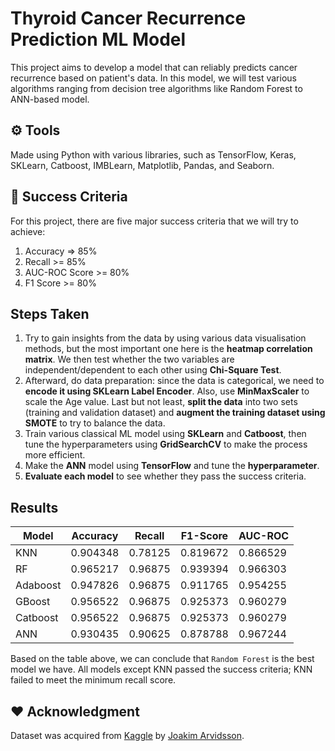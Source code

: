# Thyroid Cancer Recurrence Prediction ML Model
This project aims to develop a model that can reliably predicts cancer recurrence based on patient's data. In this model, we will test various algorithms ranging from decision tree algorithms like Random Forest to ANN-based model.


## ⚙ Tools 
Made using Python with various libraries, such as TensorFlow, Keras, SKLearn, Catboost, IMBLearn, Matplotlib, Pandas, and Seaborn.

## 🎯 Success Criteria 
For this project, there are five major success criteria that we will try to achieve:
1.  Accuracy => 85%
2.  Recall >= 85%
3.  AUC-ROC Score >= 80%
4.  F1 Score >= 80%

## Steps Taken
1. Try to gain insights from the data by using various data visualisation methods, but the most important one here is the **heatmap correlation matrix**. We then test whether the two variables are independent/dependent to each other using **Chi-Square Test**.
2. Afterward, do data preparation: since the data is categorical, we need to **encode it using SKLearn Label Encoder**. Also, use **MinMaxScaler** to scale the Age value. Last but not least, **split the data** into two sets (training and validation dataset) and **augment the training dataset using SMOTE** to try to balance the data.
3. Train various classical ML model using **SKLearn** and **Catboost**, then tune the hyperparameters using **GridSearchCV** to make the process more efficient.
4. Make the **ANN** model using **TensorFlow** and tune the **hyperparameter**.
5. **Evaluate each model** to see whether they pass the success criteria.

## Results
| Model | Accuracy | Recall | F1-Score | AUC-ROC |
|-|-|-|-|-|
| KNN | 0.904348 | 0.78125 | 0.819672 | 0.866529 |
| RF | 0.965217 | 0.96875 | 0.939394 | 0.966303 |
| Adaboost | 0.947826 | 0.96875 | 0.911765 | 0.954255 |
| GBoost | 0.956522 | 0.96875 | 0.925373 | 0.960279 |
| Catboost | 0.956522 | 0.96875 | 0.925373 | 0.960279 |
| ANN | 0.930435 | 0.90625 | 0.878788 | 0.967244 |

Based on the table above, we can conclude that `Random Forest` is the best model we have. All models except KNN passed the success criteria; KNN failed to meet the minimum recall score.
## ❤ Acknowledgment 
Dataset was acquired from [Kaggle](https://www.kaggle.com/code/vizeno/thyroid-cancer-prediction-recurrence-eda-ann) by [Joakim Arvidsson](https://www.kaggle.com/joebeachcapital).
